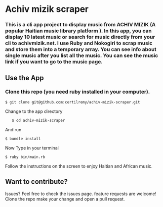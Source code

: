 # Achiv mizik scraper

### This is a cli app project to display music from ACHIV MIZIK (A popular Haitian music library platform ). In this app,  you can display 10 latest music or search for music directly from your cli to achivmizik.net. I use Ruby and Nokogiri to scrap music and store them into a temporary array. You can see info about single music after you list all the music. You can see the music link if you want to go to the music page.

## Use the App

### Clone this repo (you need ruby installed in your computer).
```
$ git clone git@github.com:certilremy/achiv-mizik-scraper.git
```

 Change to the app directory 
 
 ```
    $ cd achiv-mizik-scraper
 ```
 
  And run 

```
$ bundle install 
```
   
Now Type in your terminal 

```
$ ruby bin/main.rb
``` 
Follow the instructions on the screen to enjoy Haitian and African music. 

## Want to contribute? 
Issues? Feel free to check the issues page. feature requests are welcome! Clone the repo make your change and open a pull request. 
 
